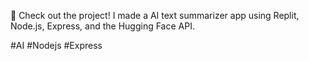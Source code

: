 🚀 Check out the project! I made a  AI text summarizer app using Replit, Node.js, Express, and the Hugging Face API. 

 #AI #Nodejs #Express 
